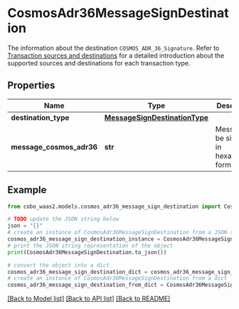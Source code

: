 # CosmosAdr36MessageSignDestination

The information about the destination `COSMOS_ADR_36_Signature`. Refer to [Transaction sources and destinations](https://www.cobo.com/developers/v2/guides/transactions/sources-and-destinations) for a detailed introduction about the supported sources and destinations for each transaction type.

## Properties

Name | Type | Description | Notes
------------ | ------------- | ------------- | -------------
**destination_type** | [**MessageSignDestinationType**](MessageSignDestinationType.md) |  | 
**message_cosmos_adr36** | **str** | Message to be signed, in hexadecimal format. | 

## Example

```python
from cobo_waas2.models.cosmos_adr36_message_sign_destination import CosmosAdr36MessageSignDestination

# TODO update the JSON string below
json = "{}"
# create an instance of CosmosAdr36MessageSignDestination from a JSON string
cosmos_adr36_message_sign_destination_instance = CosmosAdr36MessageSignDestination.from_json(json)
# print the JSON string representation of the object
print(CosmosAdr36MessageSignDestination.to_json())

# convert the object into a dict
cosmos_adr36_message_sign_destination_dict = cosmos_adr36_message_sign_destination_instance.to_dict()
# create an instance of CosmosAdr36MessageSignDestination from a dict
cosmos_adr36_message_sign_destination_from_dict = CosmosAdr36MessageSignDestination.from_dict(cosmos_adr36_message_sign_destination_dict)
```
[[Back to Model list]](../README.md#documentation-for-models) [[Back to API list]](../README.md#documentation-for-api-endpoints) [[Back to README]](../README.md)



